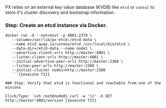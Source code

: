 PX relies on an external key value database (KVDB) like `etcd` or `consul` to store it's cluster discovery and bootstrap information.

### Step: Create an etcd instance via Docker.

```
docker run -d --net=host -p 4001:2379 \
   --volume=/var/lib/px-etcd:/etcd-data \
   --name etcd quay.io/coreos/etcd /usr/local/bin/etcd \
   --data-dir=/etcd-data --name node1 \
   --advertise-client-urls http://master:4001 \
   --listen-client-urls http://master:4001 \
   --initial-advertise-peer-urls http://master:2380 \
   --listen-peer-urls http://master:2380 \
   --initial-cluster node1=http://master:2380
   ```{{execute T1}}

### Step: Verify that etcd is functional and reachable from one of the minions

Click/Type: `ssh root@node01 curl -w '\n' -X GET http://master:4001/version`{{execute T2}}
